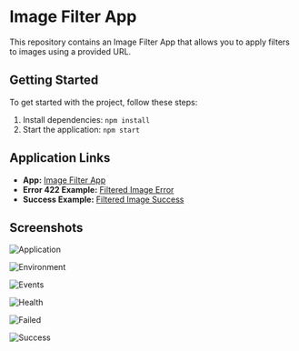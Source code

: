 # Image Filter App

This repository contains an Image Filter App that allows you to apply filters to images using a provided URL.

## Getting Started

To get started with the project, follow these steps:

1. Install dependencies: `npm install`
2. Start the application: `npm start`

## Application Links

- **App:** [Image Filter App](http://image-filter-app-udacity-dev.us-east-1.elasticbeanstalk.com/)
- **Error 422 Example:** [Filtered Image Error](http://image-filter-app-udacity-dev.us-east-1.elasticbeanstalk.com/filteredimage?image_url=https://upload.wikimedia.org/wikipedia/commons/b/bd/Golden_tabby_and_white_kitten_n01.jpg)
- **Success Example:** [Filtered Image Success](http://image-filter-app-udacity-dev.us-east-1.elasticbeanstalk.com/filteredimage?image_url=https://images.unsplash.com/reserve/bOvf94dPRxWu0u3QsPjF_tree.jpg)

## Screenshots

![Application](deployment_screenshots/application.png)

![Environment](deployment_screenshots/environment.png)

![Events](deployment_screenshots/events.png)

![Health](deployment_screenshots/health.png)

![Failed](deployment_screenshots/failed.png)

![Success](deployment_screenshots/success.png)
